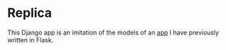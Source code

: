 
# Replica

This Django app is an imitation of the models of an [app](https://github.com/israel-oye/Cistash) I have previously written in Flask.



